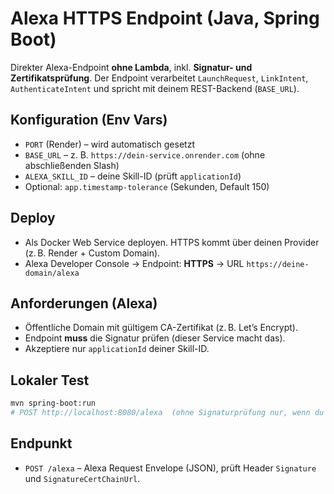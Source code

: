 # Alexa HTTPS Endpoint (Java, Spring Boot)

Direkter Alexa-Endpoint **ohne Lambda**, inkl. **Signatur- und Zertifikatsprüfung**. Der Endpoint verarbeitet
`LaunchRequest`, `LinkIntent`, `AuthenticateIntent` und spricht mit deinem REST-Backend (`BASE_URL`).

## Konfiguration (Env Vars)
- `PORT` (Render) – wird automatisch gesetzt
- `BASE_URL` – z. B. `https://dein-service.onrender.com` (ohne abschließenden Slash)
- `ALEXA_SKILL_ID` – deine Skill-ID (prüft `applicationId`)
- Optional: `app.timestamp-tolerance` (Sekunden, Default 150)

## Deploy
- Als Docker Web Service deployen. HTTPS kommt über deinen Provider (z. B. Render + Custom Domain).
- Alexa Developer Console → Endpoint: **HTTPS** → URL `https://deine-domain/alexa`

## Anforderungen (Alexa)
- Öffentliche Domain mit gültigem CA-Zertifikat (z. B. Let’s Encrypt).
- Endpoint **muss** die Signatur prüfen (dieser Service macht das).
- Akzeptiere nur `applicationId` deiner Skill-ID.

## Lokaler Test
```bash
mvn spring-boot:run
# POST http://localhost:8080/alexa  (ohne Signaturprüfung nur, wenn du die Verifier Config überschreibst)
```

## Endpunkt
- `POST /alexa` – Alexa Request Envelope (JSON), prüft Header `Signature` und `SignatureCertChainUrl`.
